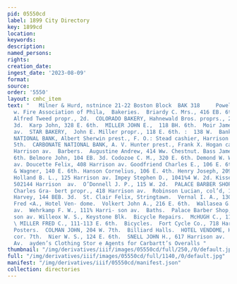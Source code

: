 ```yaml
---
pid: 05550cd
label: 1899 City Directory
key: 1899cd
location: 
keywords: 
description: 
named_persons: 
rights: 
creation_date: 
ingest_date: '2023-08-09'
format: 
source: 
order: '5550'
layout: cmhc_item
text: "   Milner & Hurd, nstnince 21-22 Boston Block  BAK 318     Powell & Smith suits
  w. Fire Association of Phila,  Bakeries.  Briardy C. Mrs., 416 EB. 6th.  CITY BAKERY,
  Alfred Tweed propr., 2d.  COLORADO BAKERY, Hahnewald Bros. proprs., 202- 204 BH.
  3d.  Karp John, 328 E. 6th.  MILLER JOHN E.,  118 BH. 6th.  Moir James, 714 Harrison
  av.  STAR BAKERY,  John E. Miller propr., 118 E. 6th. :  138 W.  Banks.  AMERICAN
  NATIONAL BANK, Albert Sherwin prest., F. O.: Stead cashier, Harrison av., se. cor.
  5th.  CARBONATE NATIONAL BANK, A. V. Hunter prest., Frank X. Hogan cashier, 311
  Harrison av.  Barbers.  Augustine Andrew, 414 Ww. Chestnut. Bass James G., 202 E.
  6th. Belmore John, 104 EB. 3d. Codozoe C. M., 320 E. 6th. Demond W. W., 218 Harrison
  av. Doucette Felix, 408 Harrison av. Goodfriend Charles E., 106 E. 6th. Greeley
  & Wagner, 140 E. 6th. Hanson Cornelius, 106 E. 4th. Henry Joseph, 209 Harrison ay.
  Holland B. L., 125 Harrison av. Impey Stephen D., 1041%4 W. 2d. Kissel William,
  502144 Harrison  av.  O’Donnell J. P., 115 W. 2d.  PALACE BARBER SHOP & BATH ROOMS,
  Charles Gra- bert propr., 418 Harrison av.  Robinson Lucian, col’d, 133 W. 2d.  Sanders
  Harvey, 144 BEB. 3d.  St. Clair Felix, Stringtawn.  Vernal I. A., 1307 Poplar.  Volkert
  Fred <A., Hotel Ven- dome.  Volkert John A., 216 E. 6th.  Wallasea G. H., 217 Harrison
  av.  Wehrkamp F. W., 111% Harri- son av.  Baths.  Palace Barber Shop, 418 Harri-
  son av. Willeox W. S., Keystone Blk.  Bicycle Repairs.  McHUGH C., 110% E. 6th.
  \ MILLER FRED C., 111-113 E. 6th.  Bicycles.  Fort Cycle Co., 718 Harrison av.  Bill
  Posters.  COLMAN JOHN, 204 W. 7th.  Billiard Halls.  HOTEL VENDOME, Harrison avy.
  cor. 7th.  Nier W. S., 124 E. 6th.  SNELL JOHN H., 617 Harrison av.  405 Harrison
  Av.  ayden’s Clothing Stor e Agents for Carbartt’s Overalls "
thumbnail: "/img/derivatives/iiif/images/05550cd/full/250,/0/default.jpg"
full: "/img/derivatives/iiif/images/05550cd/full/1140,/0/default.jpg"
manifest: "/img/derivatives/iiif/05550cd/manifest.json"
collection: directories
---
```

